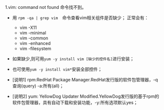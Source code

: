 1.vim: command not found 命令找不到。
- 用 ``rpm -qa | grep vim  ``命令查看vim相关组件是否缺少；
正常会有：
  - vim -X11
  - vim -minimal
  - vim -common
  - vim -enhanced
  - vim -filesystem

- 如果缺少,则可用``yum -y install vim [缺少的控件名]``进行安装；
- 也可使用``yum -y install vim*``安装全部控件；
- [说明1] rpm:RedHat Package Manager.RedHat发行版的软件包管理器，-q查询(query) -a:所有(all)；
- [说明2] yum: YellowDog Updater Modified.YellowDog发行版的基于rpm的软件包管理器，具有自动下载和安装功能，-y:所有选项默认yes；
